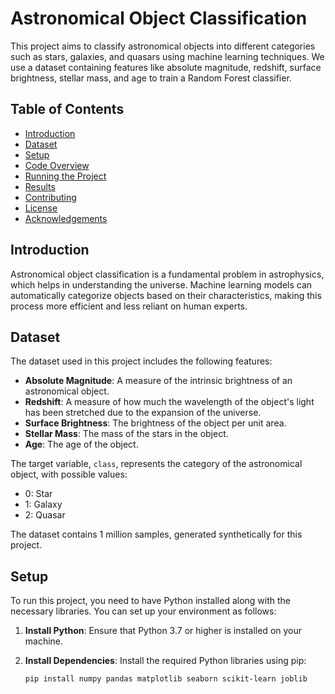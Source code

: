  # Astronomical Object Classification

This project aims to classify astronomical objects into different categories such as stars, galaxies, and quasars using machine learning techniques. We use a dataset containing features like absolute magnitude, redshift, surface brightness, stellar mass, and age to train a Random Forest classifier.

## Table of Contents

- [Introduction](#introduction)
- [Dataset](#dataset)
- [Setup](#setup)
- [Code Overview](#code-overview)
- [Running the Project](#running-the-project)
- [Results](#results)
- [Contributing](#contributing)
- [License](#license)
- [Acknowledgements](#acknowledgements)

## Introduction

Astronomical object classification is a fundamental problem in astrophysics, which helps in understanding the universe. Machine learning models can automatically categorize objects based on their characteristics, making this process more efficient and less reliant on human experts.

## Dataset

The dataset used in this project includes the following features:
- **Absolute Magnitude**: A measure of the intrinsic brightness of an astronomical object.
- **Redshift**: A measure of how much the wavelength of the object's light has been stretched due to the expansion of the universe.
- **Surface Brightness**: The brightness of the object per unit area.
- **Stellar Mass**: The mass of the stars in the object.
- **Age**: The age of the object.

The target variable, `class`, represents the category of the astronomical object, with possible values:
- 0: Star
- 1: Galaxy
- 2: Quasar

The dataset contains 1 million samples, generated synthetically for this project.

## Setup

To run this project, you need to have Python installed along with the necessary libraries. You can set up your environment as follows:

1. **Install Python**: Ensure that Python 3.7 or higher is installed on your machine.

2. **Install Dependencies**: Install the required Python libraries using pip:

   ```bash
   pip install numpy pandas matplotlib seaborn scikit-learn joblib
